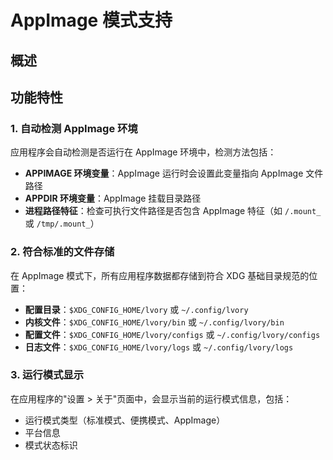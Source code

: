 # AppImage 模式支持


## 概述

## 功能特性

### 1. 自动检测 AppImage 环境

应用程序会自动检测是否运行在 AppImage 环境中，检测方法包括：

- **APPIMAGE 环境变量**：AppImage 运行时会设置此变量指向 AppImage 文件路径
- **APPDIR 环境变量**：AppImage 挂载目录路径
- **进程路径特征**：检查可执行文件路径是否包含 AppImage 特征（如 `/.mount_` 或 `/tmp/.mount_`）

### 2. 符合标准的文件存储

在 AppImage 模式下，所有应用程序数据都存储到符合 XDG 基础目录规范的位置：

- **配置目录**：`$XDG_CONFIG_HOME/lvory` 或 `~/.config/lvory`
- **内核文件**：`$XDG_CONFIG_HOME/lvory/bin` 或 `~/.config/lvory/bin`
- **配置文件**：`$XDG_CONFIG_HOME/lvory/configs` 或 `~/.config/lvory/configs`
- **日志文件**：`$XDG_CONFIG_HOME/lvory/logs` 或 `~/.config/lvory/logs`

### 3. 运行模式显示

在应用程序的"设置 > 关于"页面中，会显示当前的运行模式信息，包括：

- 运行模式类型（标准模式、便携模式、AppImage）
- 平台信息
- 模式状态标识